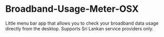 # Broadband-Usage-Meter-OSX
Little menu bar app that allows you to check your broadband data usage directly from the desktop. Supports Sri Lankan service providers only.
